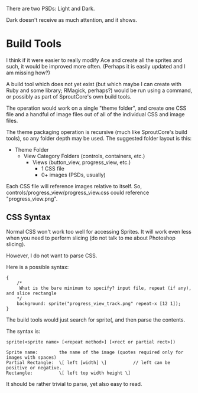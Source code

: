 There are two PSDs: Light and Dark.

Dark doesn't receive as much attention, and it shows.


Build Tools
===========
I think if it were easier to really modify Ace and create all the sprites and such,
it would be improved more often. (Perhaps it is easily updated and I am missing how?)

A build tool which does not yet exist (but which maybe I can create with Ruby and
some library; RMagick, perhaps?) would be run using a command, or possibly as part
of SproutCore's own build tools.

The operation would work on a single "theme folder", and create one CSS file and a
handful of image files out of all of the individual CSS and image files.

The theme packaging operation is recursive (much like SproutCore's build tools), so
any folder depth may be used. The suggested folder layout is this:

* Theme Folder
	* View Category Folders (controls, containers, etc.)
		* Views (button\_view, progress\_view, etc.)
			* 1 CSS file
			* 0+ images (PSDs, usually)

Each CSS file will reference images relative to itself. So, controls/progress\_view/progress_view.css
could reference "progress\_view.png".

CSS Syntax
----------
Normal CSS won't work too well for accessing Sprites. It will work even less when
you need to perform slicing (do not talk to me about Photoshop slicing).

However, I do not want to parse CSS.

Here is a possible syntax:

	{
		/*
		 What is the bare minimum to specify? input file, repeat (if any), and slice rectangle
		*/
		background: sprite("progress_view_track.png" repeat-x [12 1]);
	}

The build tools would just search for sprite(, and then parse the contents.

The syntax is:

	sprite(<sprite name> [<repeat method>] [<rect or partial rect>])
	
	Sprite name: 		the name of the image (quotes required only for images with spaces)
	Partial Rectangle: 	\[ left [width] \]			// left can be positive or negative.
	Rectangle:		   	\[ left top width height \]

It should be rather trivial to parse, yet also easy to read.
